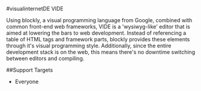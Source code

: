 #visualinternetDE VIDE

Using blockly, a visual programming language from Google, combined with common front-end web frameworks, VIDE is a 'wysiwyg-like' editor that is aimed at lowering the bars to web development. Instead of referencing a table of HTML tags and framework parts, blockly provides these elements through it's visual programming style. Additionally, since the entire development stack is on the web, this means there's no downtime switching between editors and compiling. 

##Support Targets
 * Everyone
